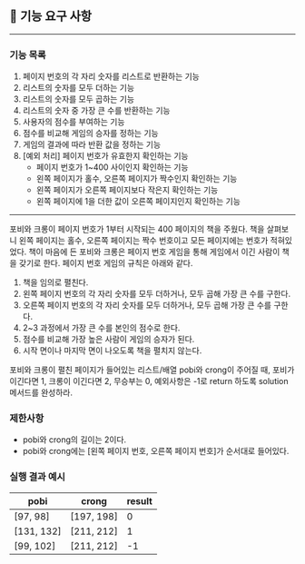 ## 🚀 기능 요구 사항

---

### 기능 목록
1. 페이지 번호의 각 자리 숫자를 리스트로 반환하는 기능
2. 리스트의 숫자를 모두 더하는 기능
3. 리스트의 숫자를 모두 곱하는 기능
4. 리스트의 숫자 중 가장 큰 수를 반환하는 기능
5. 사용자의 점수를 부여하는 기능
6. 점수를 비교해 게임의 승자를 정하는 기능
7. 게임의 결과에 따라 반환 값을 정하는 기능
8. [예외 처리] 페이지 번호가 유효한지 확인하는 기능
   - 페이지 번호가 1~400 사이인지 확인하는 기능
   - 왼쪽 페이지가 홀수, 오른쪽 페이지가 짝수인지 확인하는 기능
   - 왼쪽 페이지가 오른쪽 페이지보다 작은지 확인하는 기능
   - 왼쪽 페이지에 1을 더한 값이 오른쪽 페이지인지 확인하는 기능

---

포비와 크롱이 페이지 번호가 1부터 시작되는 400 페이지의 책을 주웠다. 책을 살펴보니 왼쪽 페이지는 홀수, 오른쪽 페이지는 짝수 번호이고 모든 페이지에는 번호가 적혀있었다. 책이 마음에 든 포비와 크롱은 페이지 번호 게임을 통해 게임에서 이긴 사람이 책을 갖기로 한다. 페이지 번호 게임의 규칙은 아래와 같다.

1. 책을 임의로 펼친다.
2. 왼쪽 페이지 번호의 각 자리 숫자를 모두 더하거나, 모두 곱해 가장 큰 수를 구한다.
3. 오른쪽 페이지 번호의 각 자리 숫자를 모두 더하거나, 모두 곱해 가장 큰 수를 구한다.
4. 2~3 과정에서 가장 큰 수를 본인의 점수로 한다.
5. 점수를 비교해 가장 높은 사람이 게임의 승자가 된다.
6. 시작 면이나 마지막 면이 나오도록 책을 펼치지 않는다.

포비와 크롱이 펼친 페이지가 들어있는 리스트/배열 pobi와 crong이 주어질 때, 포비가 이긴다면 1, 크롱이 이긴다면 2, 무승부는 0, 예외사항은 -1로 return 하도록 solution 메서드를 완성하라.

### 제한사항

- pobi와 crong의 길이는 2이다.
- pobi와 crong에는 [왼쪽 페이지 번호, 오른쪽 페이지 번호]가 순서대로 들어있다.

### 실행 결과 예시

| pobi | crong | result |
| --- | --- | --- |
| [97, 98] | [197, 198] | 0 |
| [131, 132] | [211, 212] | 1 |
| [99, 102] | [211, 212] | -1 |
